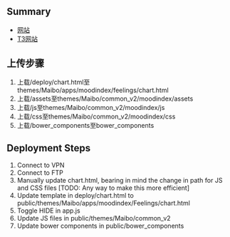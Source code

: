 ## Summary

* [网站](http://www.rawgit.com/altitudelabs/imaibo-public/master/index.html)
* [T3网站](http://t3-www.imaibo.net/index.php?app=moodindex&mod=Feelings&act=chart)

## 上传步骤

1. 上载/deploy/chart.html至themes/Maibo/apps/moodindex/feelings/chart.html
2. 上载/assets至themes/Maibo/common_v2/moodindex/assets 
3. 上载/js至themes/Maibo/common_v2/moodindex/js
4. 上载/css至themes/Maibo/common_v2/moodindex/css
5. 上载/bower_components至bower_components

## Deployment Steps

1. Connect to VPN
2. Connect to FTP
3. Manually update chart.html, bearing in mind the change in path for JS and CSS files [TODO: Any way to make this more efficient]
4. Update template in deploy/chart.html to public/themes/Maibo/apps/moodindex/Feelings/chart.html
5. Toggle HIDE in app.js
6. Update JS files in public/themes/Maibo/common_v2
7. Update bower components in public/bower_components
